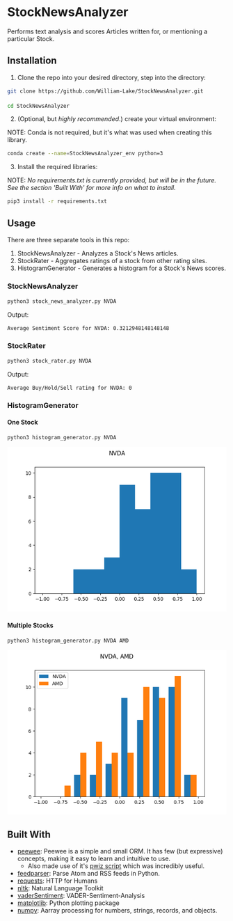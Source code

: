 # StockNewsAnalyzer

Performs text analysis and scores Articles written for, or mentioning a particular Stock.

## Installation

1. Clone the repo into your desired directory, step into the directory:

```bash
git clone https://github.com/William-Lake/StockNewsAnalyzer.git

cd StockNewsAnalyzer
```

2. (Optional, but *highly recommended*.) create your virtual environment:

NOTE: Conda is not required, but it's what was used when creating this library.

```bash
conda create --name=StockNewsAnalyzer_env python=3
```

3. Install the required libraries:

NOTE: *No requirements.txt is currently provided, but will be in the future. See the section 'Built With' for more info on what to install.*
```bash
pip3 install -r requirements.txt
```

## Usage

There are three separate tools in this repo:

1. StockNewsAnalyzer - Analyzes a Stock's News articles.
2. StockRater - Aggregates ratings of a stock from other rating sites.
3. HistogramGenerator - Generates a histogram for a Stock's News scores.

### StockNewsAnalyzer

```bash
python3 stock_news_analyzer.py NVDA
```

Output:
```
Average Sentiment Score for NVDA: 0.3212948148148148
```

### StockRater

```bash
python3 stock_rater.py NVDA
```

Output:
```
Average Buy/Hold/Sell rating for NVDA: 0
```

### HistogramGenerator

#### One Stock

```bash
python3 histogram_generator.py NVDA
```

![NVDA](NVDA_20181215.png)

#### Multiple Stocks

```bash
python3 histogram_generator.py NVDA AMD
```

![NVDA & AMD](NVDA_AMD_20181215.png)

## Built With

- [peewee](https://pypi.org/project/peewee/): Peewee is a simple and small ORM. It has few (but expressive) concepts, making it easy to learn and intuitive to use.
    - Also made use of it's [pwiz script](http://docs.peewee-orm.com/en/latest/peewee/playhouse.html#pwiz-a-model-generator) which was incredibly useful.
- [feedparser](https://pypi.org/project/feedparser/): Parse Atom and RSS feeds in Python.
- [requests](https://pypi.org/project/requests/): HTTP for Humans
- [nltk](https://pypi.org/project/nltk/): Natural Language Toolkit
- [vaderSentiment](https://pypi.org/project/vaderSentiment/): VADER-Sentiment-Analysis 
- [matplotlib](https://pypi.org/project/matplotlib/): Python plotting package
- [numpy](https://pypi.org/project/numpy/): Aarray processing for numbers, strings, records, and objects.
